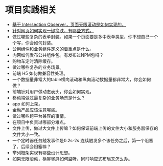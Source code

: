 # 项目实践相关

- [基于 Intersection Observer，页面无限滚动是如何实现的。](https://github.com/gg8899/fe-interview/issues/2)
- [针对网页如何实现一键换肤，有哪些方式。](https://github.com/gg8899/fe-interview/issues/1)
- 做过哪些复杂的表单封装。如果一个页面要是多中表单类型，你不想自己一个个写，你会如何封装。
- 公用组件和业务组件定义的着重点是什么。
- 内网如何发布公共组件包。有发布过NPM包吗？
- 购物车定时清除缓存。
- 做过哪些复杂的业务场景。
- 前端 H5 如何做兼容性处理。
- 一个数据量非常大的table横向滚动和纵向滚动数据量都非常大，你会如何做？
- 前端针对用户做动态表头，你会如何实现。
- 移动端做过最复杂的业务场景是什么？
- app 如何上架。
- 金融产品应该注意哪些。
- 做过哪些跨平台兼容的事情。
- 在项目中负责过哪部分难点。
- 文件上传，做过大文件上传嘛？如何保证前端上传的文件大小和服务器保存的文件大小一致。
- 一个定时器任务触发事件是0.2s-2s 连续触发多个该任务之后，第一个阻塞了，后续会阻塞嘛？
- 举列框架实现有哪些设计思想。
- 如果无限滚动，横屏竖屏如何监听，同时响应式布局又怎么办。
